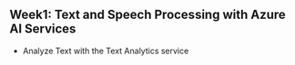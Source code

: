 ## Week1: Text and Speech Processing with Azure AI Services
  - Analyze Text with the Text Analytics service